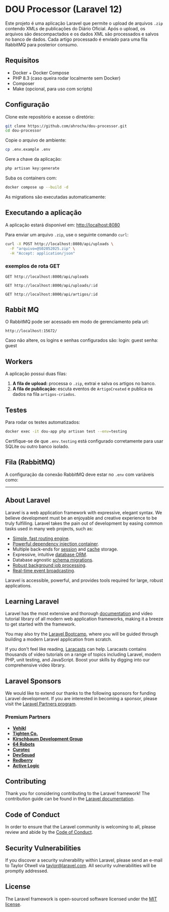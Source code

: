 # DOU Processor (Laravel 12)

Este projeto é uma aplicação Laravel que permite o upload de arquivos `.zip` contendo XMLs de publicações do Diário Oficial. Após o upload, os arquivos são descompactados e os dados XML são processados e salvos no banco de dados. Cada artigo processado é enviado para uma fila RabbitMQ para posterior consumo.

## Requisitos

- Docker + Docker Compose
- PHP 8.3 (caso queira rodar localmente sem Docker)
- Composer
- Make (opcional, para uso com scripts)

## Configuração

Clone este repositório e acesse o diretório:

```bash
git clone https://github.com/ahrocha/dou-processor.git
cd dou-processor
```

Copie o arquivo de ambiente:

```bash
cp .env.example .env
```

Gere a chave da aplicação:

```bash
php artisan key:generate
```

Suba os containers com:

```bash
docker compose up --build -d
```

As migrations são executadas automaticamente:

## Executando a aplicação

A aplicação estará disponível em: [http://localhost:8080](http://localhost:8080)

Para enviar um arquivo `.zip`, use o seguinte comando `curl`:

```bash
curl -X POST http://localhost:8080/api/uploads \
  -F "arquivo=@S02052025.zip" \
  -H "Accept: application/json"
```

### exemplos de rota GET
```
GET http://localhost:8000/api/uploads

GET http://localhost:8000/api/uploads/:id

GET http://localhost:8000/api/artigos/:id

```

## Rabbit MQ
O RabbitMQ pode ser acessado em modo de gerenciamento pela url:
```
http://localhost:15672/
```
Caso não altere, os logins e senhas configurados são:
login: guest
senha: guest

## Workers

A aplicação possui duas filas:

1. **A fila de upload:** processa o `.zip`, extrai e salva os artigos no banco.
2. **A fila de publicação:** escuta eventos de `ArtigoCreated` e publica os dados na fila `artigos-criados`.

## Testes

Para rodar os testes automatizados:

```bash
docker exec -it dou-app php artisan test --env=testing
```

Certifique-se de que `.env.testing` está configurado corretamente para usar SQLite ou outro banco isolado.

## Fila (RabbitMQ)

A configuração da conexão RabbitMQ deve estar no `.env` com variáveis como:

---



## About Laravel

Laravel is a web application framework with expressive, elegant syntax. We believe development must be an enjoyable and creative experience to be truly fulfilling. Laravel takes the pain out of development by easing common tasks used in many web projects, such as:

- [Simple, fast routing engine](https://laravel.com/docs/routing).
- [Powerful dependency injection container](https://laravel.com/docs/container).
- Multiple back-ends for [session](https://laravel.com/docs/session) and [cache](https://laravel.com/docs/cache) storage.
- Expressive, intuitive [database ORM](https://laravel.com/docs/eloquent).
- Database agnostic [schema migrations](https://laravel.com/docs/migrations).
- [Robust background job processing](https://laravel.com/docs/queues).
- [Real-time event broadcasting](https://laravel.com/docs/broadcasting).

Laravel is accessible, powerful, and provides tools required for large, robust applications.

## Learning Laravel

Laravel has the most extensive and thorough [documentation](https://laravel.com/docs) and video tutorial library of all modern web application frameworks, making it a breeze to get started with the framework.

You may also try the [Laravel Bootcamp](https://bootcamp.laravel.com), where you will be guided through building a modern Laravel application from scratch.

If you don't feel like reading, [Laracasts](https://laracasts.com) can help. Laracasts contains thousands of video tutorials on a range of topics including Laravel, modern PHP, unit testing, and JavaScript. Boost your skills by digging into our comprehensive video library.

## Laravel Sponsors

We would like to extend our thanks to the following sponsors for funding Laravel development. If you are interested in becoming a sponsor, please visit the [Laravel Partners program](https://partners.laravel.com).

### Premium Partners

- **[Vehikl](https://vehikl.com)**
- **[Tighten Co.](https://tighten.co)**
- **[Kirschbaum Development Group](https://kirschbaumdevelopment.com)**
- **[64 Robots](https://64robots.com)**
- **[Curotec](https://www.curotec.com/services/technologies/laravel)**
- **[DevSquad](https://devsquad.com/hire-laravel-developers)**
- **[Redberry](https://redberry.international/laravel-development)**
- **[Active Logic](https://activelogic.com)**

## Contributing

Thank you for considering contributing to the Laravel framework! The contribution guide can be found in the [Laravel documentation](https://laravel.com/docs/contributions).

## Code of Conduct

In order to ensure that the Laravel community is welcoming to all, please review and abide by the [Code of Conduct](https://laravel.com/docs/contributions#code-of-conduct).

## Security Vulnerabilities

If you discover a security vulnerability within Laravel, please send an e-mail to Taylor Otwell via [taylor@laravel.com](mailto:taylor@laravel.com). All security vulnerabilities will be promptly addressed.

## License

The Laravel framework is open-sourced software licensed under the [MIT license](https://opensource.org/licenses/MIT).
